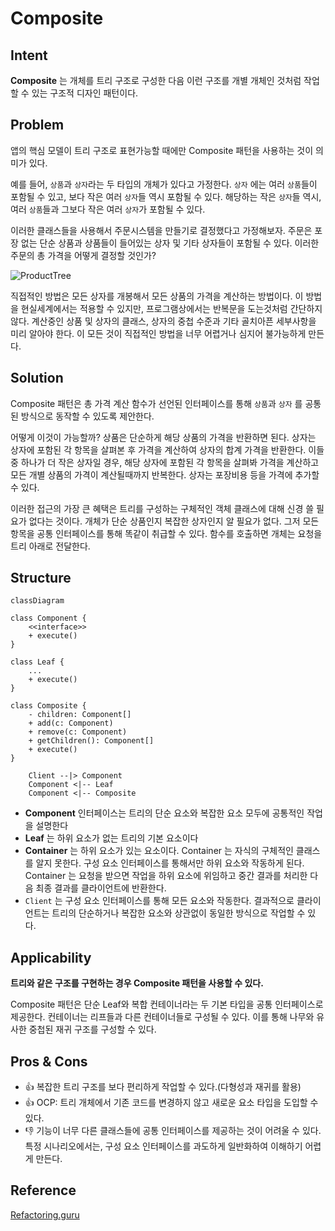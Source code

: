 # Composite 
## Intent
**Composite** 는 개체를 트리 구조로 구성한 다음 이런 구조를 개별 개체인 것처럼 작업할 수 있는 구조적 디자인 패턴이다.

## Problem
앱의 핵심 모델이 트리 구조로 표현가능할 때에만 Composite 패턴을 사용하는 것이 의미가 있다.

예를 들어, `상품`과 `상자`라는 두 타입의 개체가 있다고 가정한다. `상자` 에는 여러 `상품`들이 포함될 수 있고, 보다 작은 여러 `상자`들 역시 포함될 수 있다. 해당하는 작은 `상자`들 역시, 여러 `상품`들과 그보다 작은 여러 `상자`가 포함될 수 있다.

이러한 클래스들을 사용해서 주문시스템을 만들기로 결정했다고 가정해보자. 주문은 포장 없는 단순 상품과  상품들이 들어있는 상자 및 기타 상자들이 포함될 수 있다. 이러한 주문의 총 가격을 어떻게 결정할 것인가?

![ProductTree](https://refactoring.guru/images/patterns/diagrams/composite/problem-en-2x.png)

직접적인 방법은 모든 상자를 개봉해서 모든 상품의 가격을 계산하는 방법이다. 이 방법을 현실세계에서는 적용할 수 있지만, 프로그램상에서는 반복문을 도는것처럼 간단하지 않다. 계산중인 상품 및 상자의 클래스, 상자의 중첩 수준과 기타 골치아픈 세부사항을 미리 알아야 한다. 이 모든 것이 직접적인 방법을 너무 어렵거나 심지어 불가능하게 만든다.

## Solution
Composite 패턴은 총 가격 계산 함수가 선언된 인터페이스를 통해 `상품`과 `상자` 를 공통된 방식으로 동작할 수 있도록 제안한다.

어떻게 이것이 가능할까? 상품은 단순하게 해당 상품의 가격을 반환하면 된다. 상자는 상자에 포함된 각 항목을 살펴본 후 가격을 계산하여 상자의 합계 가격을 반환한다. 이들 중 하나가 더 작은 상자일 경우, 해당 상자에 포함된 각 항목을 살펴봐 가격을 계산하고 모든 개별 상품의 가격이 계산될때까지 반복한다. 상자는 포장비용 등을 가격에 추가할 수 있다.

이러한 접근의 가장 큰 혜택은 트리를 구성하는 구체적인 객체 클래스에 대해 신경 쓸 필요가 없다는 것이다. 개체가 단순 상품인지 복잡한 상자인지 알 필요가 없다. 그저 모든 항목을 공통 인터페이스를 통해 똑같이 취급할 수 있다. 함수를 호출하면 개체는 요청을 트리 아래로 전달한다.


## Structure
```mermaid
classDiagram

class Component {
    <<interface>>
    + execute()
}

class Leaf {
    ...
    + execute()
}

class Composite {
    - children: Component[]
    + add(c: Component)
    + remove(c: Component)
    + getChildren(): Component[]
    + execute()
}

    Client --|> Component
    Component <|-- Leaf
    Component <|-- Composite

```

- **Component** 인터페이스는 트리의 단순 요소와 복잡한 요소 모두에 공통적인 작업을 설명한다
- **Leaf** 는 하위 요소가 없는 트리의 기본 요소이다
- **Container** 는 하위 요소가 있는 요소이다. Container 는 자식의 구체적인 클래스를 알지 못한다. 구성 요소 인터페이스를 통해서만 하위 요소와 작동하게 된다. Container 는 요청을 받으면 작업을 하위 요소에 위임하고 중간 결과를 처리한 다음 최종 결과를 클라이언트에 반환한다.
- `Client` 는 구성 요소 인터페이스를 통해 모든 요소와 작동한다. 결과적으로 클라이언트는 트리의 단순하거나 복잡한 요소와 상관없이 동일한 방식으로 작업할 수 있다.

## Applicability
**트리와 같은 구조를 구현하는 경우 Composite 패턴을 사용할 수 있다.**

Composite 패턴은 단순 Leaf와 복합 컨테이너라는 두 기본 타입을 공통 인터페이스로 제공한다. 컨테이너는 리프들과 다른 컨테이너들로 구성될 수 있다. 이를 통해 나무와 유사한 중첩된 재귀 구조를 구성할 수 있다.

## Pros & Cons
- 👍 복잡한 트리 구조를 보다 편리하게 작업할 수 있다.(다형성과 재귀를 활용)
- 👍 OCP: 트리 개체에서 기존 코드를 변경하지 않고 새로운 요소 타입을 도입할 수 있다.
- 👎 기능이 너무 다른 클래스들에 공통 인터페이스를 제공하는 것이 어려울 수 있다. 특정 시나리오에서는, 구성 요소 인터페이스를 과도하게 일반화하여 이해하기 어렵게 만든다.

## Reference
[Refactoring.guru](https://refactoring.guru/design-patterns/composite)